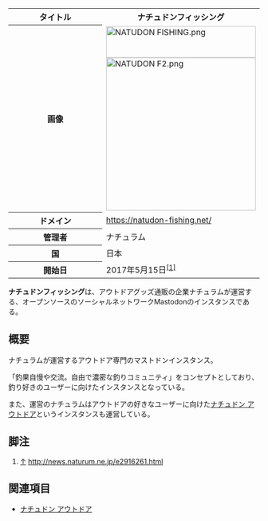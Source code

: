<div>

<table>
<colgroup>
<col style="width: 50%" />
<col style="width: 50%" />
</colgroup>
<tbody>
<tr class="header">
<th>タイトル</th>
<th>ナチュドンフィッシング</th>
</tr>

<tr class="odd">
<th>画像</th>
<td><a href="/%E3%83%95%E3%82%A1%E3%82%A4%E3%83%AB:NATUDON_FISHING.png"><img src="/images/thumb/8/8b/NATUDON_FISHING.png/300px-NATUDON_FISHING.png" srcset="/images/thumb/8/8b/NATUDON_FISHING.png/450px-NATUDON_FISHING.png 1.5x, /images/thumb/8/8b/NATUDON_FISHING.png/600px-NATUDON_FISHING.png 2x" width="300" height="63" alt="NATUDON FISHING.png" /></a><br />
<a href="/%E3%83%95%E3%82%A1%E3%82%A4%E3%83%AB:NATUDON_F2.png"><img src="/images/thumb/0/0f/NATUDON_F2.png/300px-NATUDON_F2.png" srcset="/images/thumb/0/0f/NATUDON_F2.png/450px-NATUDON_F2.png 1.5x, /images/0/0f/NATUDON_F2.png 2x" width="300" height="306" alt="NATUDON F2.png" /></a></td>
</tr>
<tr class="even">
<th scope="row">ドメイン</th>
<td><a href="https://natudon-fishing.net/" rel="nofollow">https://natudon-fishing.net/</a></td>
</tr>
<tr class="odd">
<th scope="row">管理者</th>
<td>ナチュラム</td>
</tr>
<tr class="even">
<th scope="row">国</th>
<td>日本</td>
</tr>
<tr class="odd">
<th scope="row">開始日</th>
<td>2017年5月15日<sup><a href="#cite_note-1">[1]</a></sup></td>
</tr>
</tbody>
</table>

**ナチュドンフィッシング**は、アウトドアグッズ通販の企業ナチュラムが運営する、オープンソースのソーシャルネットワークMastodonのインスタンスである。

## 概要

ナチュラムが運営するアウトドア専門のマストドンインスタンス。

「釣果自慢や交流。自由で濃密な釣りコミュニティ」をコンセプトとしており、釣り好きのユーザーに向けたインスタンスとなっている。

また、運営のナチュラムはアウトドアの好きなユーザーに向けた[ナチュドン アウトドア](/%E3%83%8A%E3%83%81%E3%83%A5%E3%83%89%E3%83%B3_%E3%82%A2%E3%82%A6%E3%83%88%E3%83%89%E3%82%A2 "ナチュドン アウトドア")というインスタンスも運営している。

## 脚注

<div>

1.  [↑](#cite_ref-1) <a href="http://news.naturum.ne.jp/e2916261.html" rel="nofollow">http://news.naturum.ne.jp/e2916261.html</a>

</div>

## 関連項目

-   [ナチュドン アウトドア](/%E3%83%8A%E3%83%81%E3%83%A5%E3%83%89%E3%83%B3_%E3%82%A2%E3%82%A6%E3%83%88%E3%83%89%E3%82%A2 "ナチュドン アウトドア")

</div>

